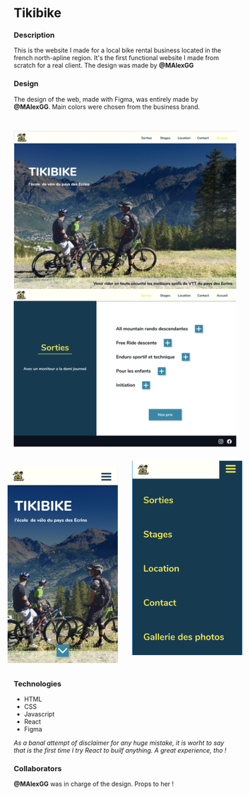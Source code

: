 # Tikibike

### Description

This is the website I made for a local bike rental business located in the french north-apline region. It's the first functional website I made from scratch for a real client. The design was made by **@MAlexGG**

### Design

The design of the web, made with Figma, was entirely made by **@MAlexGG**. Main colors were chosen from the business brand. 

<div style="display: flex; flex-direction: column; justify-content: center; align-items:center; padding-bottom: 2rem; padding-top: 2rem;">
<img src="./src/img/readme/large1.png" width="700" margin="0 auto" />
<img src="./src/img/readme/large2.png" width="700"  />
</div>
<div style="display: flex; justify-content: center; align-items:center">
<img src="./src/img/readme/small1.png" width="250" style="padding-right: 1rem;" />
<img src="./src/img/readme/small2.png" width="250" style="padding-left: 1rem; padding-bottom: 2rem;" />
</div>

### Technologies

* HTML
* CSS
* Javascript
* React
* Figma

_As a banal attempt of disclaimer for any huge mistake, it is worht to say that is the first time I try React to builf anything. A great experience, tho !_


### Collaborators

**@MAlexGG** was in charge of the design. Props to her !
